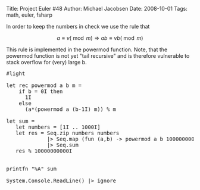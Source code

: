 Title: Project Euler #48
Author: Michael Jacobsen
Date: 2008-10-01
Tags: math, euler, fsharp

In order to keep the numbers in check we use the rule that

$$
  a \equiv v (\bmod m) \Rightarrow a b \equiv v b (\bmod m) 
$$

This rule is implemented in the powermod function. Note, that the
powermod function is not yet "tail recursive" and is therefore
vulnerable to stack overflow for (very) large b.

<pre class="prettyprint lang-ml">
#light

let rec powermod a b m =
    if b = 0I then
      1I
    else
      (a*(powermod a (b-1I) m)) % m

let sum = 
   let numbers = [1I .. 1000I]
   let res = Seq.zip numbers numbers 
             |> Seq.map (fun (a,b) -> powermod a b 10000000000I)
             |> Seq.sum 
   res % 10000000000I
   
   
printfn "%A" sum 

System.Console.ReadLine() |> ignore
</pre>
